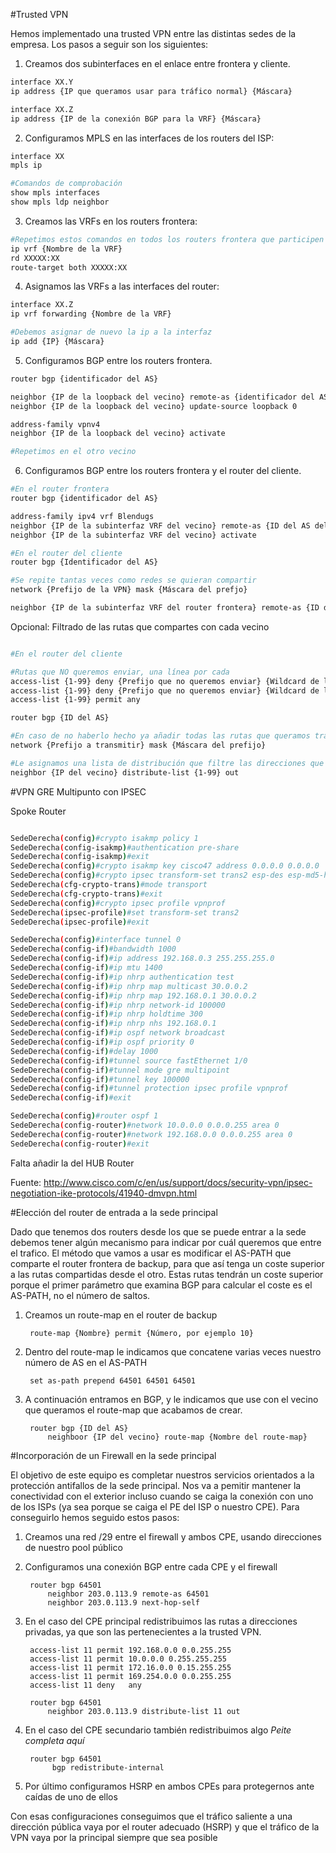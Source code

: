 #Trusted VPN

 Hemos implementado una trusted VPN entre las distintas sedes de la empresa. Los pasos a seguir son los siguientes:

1) Creamos dos subinterfaces en el enlace entre frontera y cliente.

```bash
interface XX.Y
ip address {IP que queramos usar para tráfico normal} {Máscara}

interface XX.Z
ip address {IP de la conexión BGP para la VRF} {Máscara}
```

2) Configuramos MPLS en las interfaces de los routers del ISP:
```bash
interface XX
mpls ip

#Comandos de comprobación
show mpls interfaces
show mpls ldp neighbor
```

3) Creamos las VRFs en los routers frontera:

```bash
#Repetimos estos comandos en todos los routers frontera que participen en la VPN.
ip vrf {Nombre de la VRF}
rd XXXXX:XX
route-target both XXXXX:XX
```

4) Asignamos las VRFs a las interfaces del router:

```bash
interface XX.Z
ip vrf forwarding {Nombre de la VRF}

#Debemos asignar de nuevo la ip a la interfaz
ip add {IP} {Máscara}
```

5) Configuramos BGP entre los routers frontera.

```bash
router bgp {identificador del AS}

neighbor {IP de la loopback del vecino} remote-as {identificador del AS}
neighbor {IP de la loopback del vecino} update-source loopback 0

address-family vpnv4
neighbor {IP de la loopback del vecino} activate

#Repetimos en el otro vecino
```

6) Configuramos BGP entre los routers frontera y el router del cliente.

```bash
#En el router frontera
router bgp {identificador del AS}

address-family ipv4 vrf Blendugs
neighbor {IP de la subinterfaz VRF del vecino} remote-as {ID del AS del vecino}
neighbor {IP de la subinterfaz VRF del vecino} activate

#En el router del cliente
router bgp {Identificador del AS}

#Se repite tantas veces como redes se quieran compartir
network {Prefijo de la VPN} mask {Máscara del prefjo}

neighbor {IP de la subinterfaz VRF del router frontera} remote-as {ID del AS del ISP}
```

Opcional: Filtrado de las rutas que compartes con cada vecino

```bash

#En el router del cliente

#Rutas que NO queremos enviar, una línea por cada
access-list {1-99} deny {Prefijo que no queremos enviar} {Wildcard de la máscara}
access-list {1-99} deny {Prefijo que no queremos enviar} {Wildcard de la máscara}
access-list {1-99} permit any

router bgp {ID del AS}

#En caso de no haberlo hecho ya añadir todas las rutas que queramos transmitir
network {Prefijo a transmitir} mask {Máscara del prefijo}

#Le asignamos una lista de distribución que filtre las direcciones que se le envían a ese vecino
neighbor {IP del vecino} distribute-list {1-99} out
```

#VPN GRE Multipunto con IPSEC

Spoke Router
```bash

SedeDerecha(config)#crypto isakmp policy 1
SedeDerecha(config-isakmp)#authentication pre-share
SedeDerecha(config-isakmp)#exit
SedeDerecha(config)#crypto isakmp key cisco47 address 0.0.0.0 0.0.0.0
SedeDerecha(config)#crypto ipsec transform-set trans2 esp-des esp-md5-hmac
SedeDerecha(cfg-crypto-trans)#mode transport
SedeDerecha(cfg-crypto-trans)#exit
SedeDerecha(config)#crypto ipsec profile vpnprof
SedeDerecha(ipsec-profile)#set transform-set trans2
SedeDerecha(ipsec-profile)#exit

SedeDerecha(config)#interface tunnel 0
SedeDerecha(config-if)#bandwidth 1000
SedeDerecha(config-if)#ip address 192.168.0.3 255.255.255.0
SedeDerecha(config-if)#ip mtu 1400
SedeDerecha(config-if)#ip nhrp authentication test
SedeDerecha(config-if)#ip nhrp map multicast 30.0.0.2
SedeDerecha(config-if)#ip nhrp map 192.168.0.1 30.0.0.2
SedeDerecha(config-if)#ip nhrp network-id 100000
SedeDerecha(config-if)#ip nhrp holdtime 300
SedeDerecha(config-if)#ip nhrp nhs 192.168.0.1
SedeDerecha(config-if)#ip ospf network broadcast
SedeDerecha(config-if)#ip ospf priority 0
SedeDerecha(config-if)#delay 1000
SedeDerecha(config-if)#tunnel source fastEthernet 1/0
SedeDerecha(config-if)#tunnel mode gre multipoint
SedeDerecha(config-if)#tunnel key 100000
SedeDerecha(config-if)#tunnel protection ipsec profile vpnprof
SedeDerecha(config-if)#exit

SedeDerecha(config)#router ospf 1
SedeDerecha(config-router)#network 10.0.0.0 0.0.0.255 area 0
SedeDerecha(config-router)#network 192.168.0.0 0.0.0.255 area 0
SedeDerecha(config-router)#exit

```

Falta añadir la del HUB Router


Fuente: http://www.cisco.com/c/en/us/support/docs/security-vpn/ipsec-negotiation-ike-protocols/41940-dmvpn.html

#Elección del router de entrada a la sede principal

 Dado que tenemos dos routers desde los que se puede entrar a la sede debemos tener algún mecanismo para indicar por cuál queremos que entre el trafico. 
El método que vamos a usar es modificar el AS-PATH que comparte el router frontera de backup, para que así tenga un coste superior a las rutas compartidas desde el otro. Estas rutas tendrán un coste superior
porque el primer parámetro que examina BGP para calcular el coste es el AS-PATH, no el número de saltos.

1. Creamos un route-map en el router de backup
    
        route-map {Nombre} permit {Número, por ejemplo 10}

2. Dentro del route-map le indicamos que concatene varias veces nuestro número de AS en el AS-PATH

        set as-path prepend 64501 64501 64501

3. A continuación entramos en BGP, y le indicamos que use con el vecino que queramos el route-map que acabamos de crear.

        router bgp {ID del AS}
            neighboor {IP del vecino} route-map {Nombre del route-map}

#Incorporación de un Firewall en la sede principal

 El objetivo de este equipo es completar nuestros servicios orientados a 
la protección antifallos de la sede principal. Nos va a pemitir mantener
la conectividad con el exterior incluso cuando se caiga la conexión con 
uno de los ISPs (ya sea porque se caiga el PE del ISP o nuestro CPE). Para conseguirlo hemos seguido estos pasos:

1. Creamos una red /29 entre el firewall y ambos CPE, usando direcciones de nuestro
pool público
        

2. Configuramos una conexión BGP entre cada CPE y el firewall

        router bgp 64501
            neighbor 203.0.113.9 remote-as 64501
            neighbor 203.0.113.9 next-hop-self


3. En el caso del CPE principal redistribuimos las rutas a direcciones
privadas, ya que son las pertenecientes a la trusted VPN.

        access-list 11 permit 192.168.0.0 0.0.255.255
        access-list 11 permit 10.0.0.0 0.255.255.255
        access-list 11 permit 172.16.0.0 0.15.255.255
        access-list 11 permit 169.254.0.0 0.0.255.255
        access-list 11 deny   any

        router bgp 64501
            neighbor 203.0.113.9 distribute-list 11 out

4. En el caso del CPE secundario también redistribuimos algo *Peite completa aquí*

        router bgp 64501
             bgp redistribute-internal

5. Por último configuramos HSRP en ambos CPEs para protegernos ante caídas de uno de ellos

 Con esas configuraciones conseguimos que el tráfico saliente a una dirección pública vaya por el router adecuado (HSRP) y que el tráfico de la VPN vaya por la principal
 siempre que sea posible